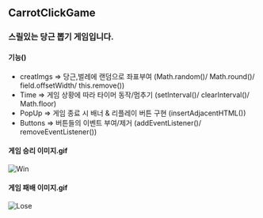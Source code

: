 ## CarrotClickGame

### 스릴있는 당근 뽑기 게임입니다.

#### 기능()
- creatImgs => 당근,벌레에 랜덤으로 좌표부여 (Math.random()/  Math.round()/ field.offsetWidth/ this.remove())
- Time => 게임 상황에 따라 타이머 동작/멈추기 (setInterval()/ clearInterval()/ Math.floor)
- PopUp => 게임 종료 시 배너 & 리플레이 버튼 구현 (insertAdjacentHTML())
- Buttons => 버튼들의 이벤트 부여/제거 (addEventListener()/ removeEventListener())

#### 게임 승리 이미지.gif
![Win](https://user-images.githubusercontent.com/67942048/96885752-da5f8680-14bd-11eb-8a12-4bdc3cc20493.gif)

#### 게임 패배 이미지.gif
![Lose](https://user-images.githubusercontent.com/67942048/96885760-dcc1e080-14bd-11eb-9fb4-8a8699ffb0f2.gif)
